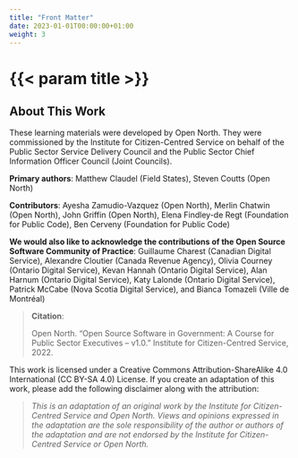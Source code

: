 ```yaml
---
title: "Front Matter"
date: 2023-01-01T00:00:00+01:00
weight: 3
---
```


# {{< param title >}}

## About This Work

These learning materials were developed by Open North.
They were commissioned by the Institute for Citizen-Centred Service on behalf of the Public Sector Service Delivery Council and the Public Sector Chief Information Officer Council (Joint Councils).

**Primary authors**: Matthew Claudel (Field States), Steven Coutts (Open North)

**Contributors**: Ayesha Zamudio-Vazquez (Open North), Merlin Chatwin (Open North), John Griffin (Open North), Elena Findley-de Regt (Foundation for Public Code), Ben Cerveny (Foundation for Public Code)

**We would also like to acknowledge the contributions of the Open Source Software Community of Practice**: Guillaume Charest (Canadian Digital Service), Alexandre Cloutier (Canada Revenue Agency), Olivia Courney (Ontario Digital Service), Kevan Hannah (Ontario Digital Service), Alan Harnum (Ontario Digital Service), Katy Lalonde (Ontario Digital Service), Patrick McCabe (Nova Scotia Digital Service), and Bianca Tomazeli (Ville de Montréal)

> **Citation**:
>
> Open North. “Open Source Software in Government: A Course for Public Sector Executives – v1.0.” Institute for Citizen-Centred Service, 2022.

This work is licensed under a Creative Commons Attribution-ShareAlike 4.0 International (CC BY-SA 4.0) License.
If you create an adaptation of this work, please add the following disclaimer along with the attribution:

> *This is an adaptation of an original work by the Institute for Citizen-Centred Service and Open North. Views and opinions expressed in the adaptation are the sole responsibility of the author or authors of the adaptation and are not endorsed by the Institute for Citizen-Centred Service or Open North.*
